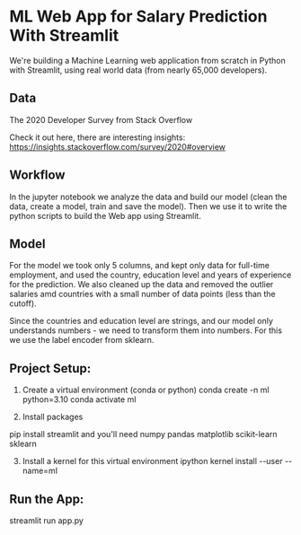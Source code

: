 # ML Web App for Salary Prediction With Streamlit

We're building a Machine Learning web application from scratch in Python with Streamlit, using real world data (from nearly 65,000 developers). 

## Data
The 2020 Developer Survey from Stack Overflow

Check it out here, there are interesting insights:
https://insights.stackoverflow.com/survey/2020#overview

## Workflow
In the jupyter notebook we analyze the data and build our model (clean the data, create a model, train and save the model). Then we use it to write the python scripts to build the Web app using Streamlit.

## Model
For the model we took only 5 columns, and kept only data for full-time employment, and used the country, education level and years of experience for the prediction. We also cleaned up the data and removed the outlier salaries amd countries with a small number of data points (less than the cutoff). 

Since the countries and education level are strings, and our model only understands numbers - we need to transform them into numbers. For this we use the label encoder from sklearn.

## Project Setup: 
1. Create a virtual environment (conda or python)
  conda create -n ml python=3.10
  conda activate ml

2. Install packages
 
pip install streamlit
and you'll need 
numpy pandas matplotlib scikit-learn sklearn

3. Install a kernel for this virtual environment
 ipython kernel install --user --name=ml

## Run the App: 
streamlit run app.py